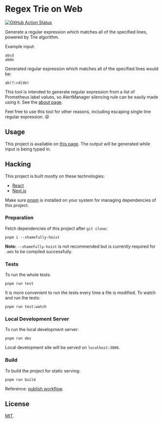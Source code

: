 # Regex Trie on Web

[![GitHub Action Status](https://github.com/danpintara/regex-trie-web/workflows/publish/badge.svg)](https://github.com/danpintara/regex-trie-web/actions?query=workflow%3Apublish)

Generate a regular expression which matches all of the specified lines, powered by Trie algorithm.

Example input:

```
abcd
abde
```

Generated regular expression which matches all of the specified lines would be:

```
ab(?:cd|de)
```

This tool is intended to generate regular expression from a list of Prometheus label values, so AlertManager silencing rule can be easily made using it. See the [about page](https://danpintara.github.io/regex-trie-web/about).

Feel free to use this tool for other reasons, including escaping single line regular expression. :stuck_out_tongue_closed_eyes:

## Usage

This project is available on [this page](https://danpintara.github.io/regex-trie-web). The output will be generated while input is being typed in.

## Hacking

This project is built mostly on these technologies:

- [React](https://reactjs.org)
- [Next.js](https://nextjs.org)

Make sure [pnpm](https://pnpm.js.org) is installed on your system for managing dependencies of this project.

### Preparation

Fetch dependencies of this project after `git clone`:

```
pnpm i --shamefully-hoist
```

**Note:** `--shamefully-hoist` is not recommended but is currently required for `.mdx` to be compiled successfully.

### Tests

To run the whole tests:

```
pnpm run test
```

It is more convenient to run the tests every time a file is modified. To watch and run the tests:

```
pnpm run test:watch
```

### Local Development Server

To run the local development server:

```
pnpm run dev
```

Local development site will be served on `localhost:3000`.

### Build

To build the project for static serving:

```
pnpm run build
```

Reference: [publish workflow](.github/workflows/publish.yml).

## License

[MIT](LICENSE).
